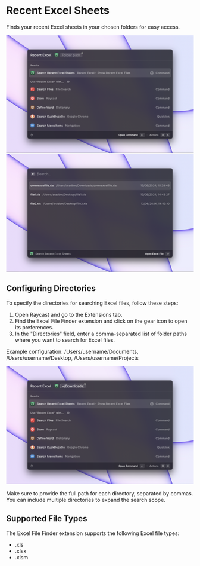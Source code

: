 # Recent Excel Sheets

Finds your recent Excel sheets in your chosen folders for easy access.

![Image 1](./metadata/Screenshot1.png) ![Image 2](./metadata/Screenshot2.png)

## Configuring Directories

To specify the directories for searching Excel files, follow these steps:

1. Open Raycast and go to the Extensions tab.
2. Find the Excel File Finder extension and click on the gear icon to open its preferences.
3. In the "Directories" field, enter a comma-separated list of folder paths where you want to search for Excel files.

Example configuration:
/Users/username/Documents, /Users/username/Desktop, /Users/username/Projects

![Image 3](./metadata/Screenshot3.png)

Make sure to provide the full path for each directory, separated by commas. You can include multiple directories to expand the search scope.

## Supported File Types

The Excel File Finder extension supports the following Excel file types:

- .xls
- .xlsx
- .xlsm
